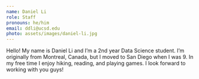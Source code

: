 ```yaml
---
name: Daniel Li
role: Staff
pronouns: he/him
email: ddli@ucsd.edu
photo: assets/images/daniel-li.jpg
---
```

Hello! My name is Daniel Li and I’m a 2nd year Data Science student. I’m originally from Montreal, Canada, but I moved to San Diego when I was 9. In my free time I enjoy hiking, reading, and playing games. I look forward to working with you guys!
